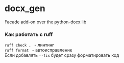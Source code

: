 # docx_gen
Facade add-on over the python-docx lib
### Как работать с ruff 
``ruff check . `` - линтинг  
``ruff format `` - автоисправление  
Если добавлять `--fix` будет сразу форматировать код